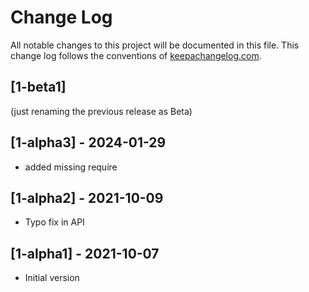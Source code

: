 # Change Log
All notable changes to this project will be documented in this file. This change log follows the conventions of [keepachangelog.com](http://keepachangelog.com/).

## [1-beta1]
(just renaming the previous release as Beta)

## [1-alpha3] - 2024-01-29
- added missing require

## [1-alpha2] - 2021-10-09
- Typo fix in API

## [1-alpha1] - 2021-10-07
- Initial version
